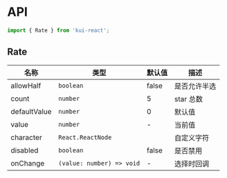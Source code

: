 # API

```jsx
import { Rate } from 'kui-react';
```

## Rate

| 名称         | 类型                      | 默认值                              | 描述         |
| ------------ | ------------------------- | ----------------------------------- | ------------ |
| allowHalf    | `boolean`                 | false                               | 是否允许半选 |
| count        | `number`                  | 5                                   | star 总数    |
| defaultValue | `number`                  | 0                                   | 默认值       |
| value        | `number`                  | -                                   | 当前值       |
| character    | `React.ReactNode`         | <Icon type="star" theme="filled" /> | 自定义字符   |
| disabled     | `boolean`                 | false                               | 是否禁用     |
| onChange     | `(value: number) => void` | -                                   | 选择时回调   |
